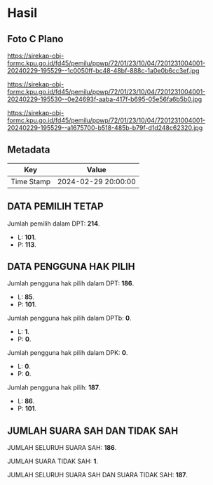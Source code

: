 # Hasil

## Foto C Plano

https://sirekap-obj-formc.kpu.go.id/fd45/pemilu/ppwp/72/01/23/10/04/7201231004001-20240229-195529--1c0050ff-bc48-48bf-888c-1a0e0b6cc3ef.jpg

https://sirekap-obj-formc.kpu.go.id/fd45/pemilu/ppwp/72/01/23/10/04/7201231004001-20240229-195530--0e24693f-aaba-417f-b695-05e56fa6b5b0.jpg

https://sirekap-obj-formc.kpu.go.id/fd45/pemilu/ppwp/72/01/23/10/04/7201231004001-20240229-195529--a1675700-b518-485b-b79f-d1d248c62320.jpg


## Metadata

| Key        | Value               |
| ---------- | ------------------- |
| Time Stamp | 2024-02-29 20:00:00 |


## DATA PEMILIH TETAP

Jumlah pemilih dalam DPT: **214**.
 * L: **101**.
 * P: **113**.

## DATA PENGGUNA HAK PILIH

Jumlah pengguna hak pilih dalam DPT: **186**.
 * L: **85**.
 * P: **101**.

Jumlah pengguna hak pilih dalam DPTb: **0**.
 * L: **1**.
 * P: **0**.

Jumlah pengguna hak pilih dalam DPK: **0**.
 * L: **0**.
 * P: **0**.

Jumlah pengguna hak pilih: **187**.
 * L: **86**.
 * P: **101**.

## JUMLAH SUARA SAH DAN TIDAK SAH

JUMLAH SELURUH SUARA SAH: **186**.

JUMLAH SUARA TIDAK SAH: **1**.

JUMLAH SELURUH SUARA SAH DAN SUARA TIDAK SAH: **187**.


